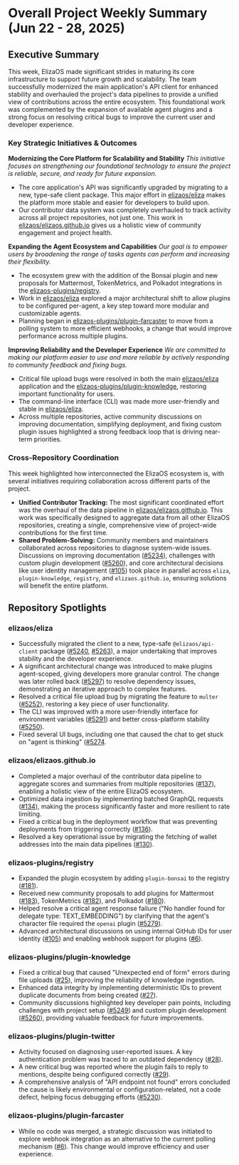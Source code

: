 # Overall Project Weekly Summary (Jun 22 - 28, 2025)

## Executive Summary
This week, ElizaOS made significant strides in maturing its core infrastructure to support future growth and scalability. The team successfully modernized the main application's API client for enhanced stability and overhauled the project's data pipelines to provide a unified view of contributions across the entire ecosystem. This foundational work was complemented by the expansion of available agent plugins and a strong focus on resolving critical bugs to improve the current user and developer experience.

### Key Strategic Initiatives & Outcomes

**Modernizing the Core Platform for Scalability and Stability**
*This initiative focuses on strengthening our foundational technology to ensure the project is reliable, secure, and ready for future expansion.*
-   The core application's API was significantly upgraded by migrating to a new, type-safe client package. This major effort in [elizaos/eliza](https://github.com/elizaos/eliza) makes the platform more stable and easier for developers to build upon.
-   Our contributor data system was completely overhauled to track activity across all project repositories, not just one. This work in [elizaos/elizaos.github.io](https://github.com/elizaos/elizaos.github.io) gives us a holistic view of community engagement and project health.

**Expanding the Agent Ecosystem and Capabilities**
*Our goal is to empower users by broadening the range of tasks agents can perform and increasing their flexibility.*
-   The ecosystem grew with the addition of the Bonsai plugin and new proposals for Mattermost, TokenMetrics, and Polkadot integrations in the [elizaos-plugins/registry](https://github.com/elizaos-plugins/registry).
-   Work in [elizaos/eliza](https://github.com/elizaos/eliza) explored a major architectural shift to allow plugins to be configured per-agent, a key step toward more modular and customizable agents.
-   Planning began in [elizaos-plugins/plugin-farcaster](https://github.com/elizaos-plugins/plugin-farcaster) to move from a polling system to more efficient webhooks, a change that would improve performance across multiple plugins.

**Improving Reliability and the Developer Experience**
*We are committed to making our platform easier to use and more reliable by actively responding to community feedback and fixing bugs.*
-   Critical file upload bugs were resolved in both the main [elizaos/eliza](https://github.com/elizaos/eliza) application and the [elizaos-plugins/plugin-knowledge](https://github.com/elizaos-plugins/plugin-knowledge), restoring important functionality for users.
-   The command-line interface (CLI) was made more user-friendly and stable in [elizaos/eliza](https://github.com/elizaos/eliza).
-   Across multiple repositories, active community discussions on improving documentation, simplifying deployment, and fixing custom plugin issues highlighted a strong feedback loop that is driving near-term priorities.

### Cross-Repository Coordination

This week highlighted how interconnected the ElizaOS ecosystem is, with several initiatives requiring collaboration across different parts of the project.

-   **Unified Contributor Tracking:** The most significant coordinated effort was the overhaul of the data pipeline in [elizaos/elizaos.github.io](https://github.com/elizaos/elizaos.github.io). This work was specifically designed to aggregate data from all other ElizaOS repositories, creating a single, comprehensive view of project-wide contributions for the first time.
-   **Shared Problem-Solving:** Community members and maintainers collaborated across repositories to diagnose system-wide issues. Discussions on improving documentation ([#5234](https://github.com/elizaos/eliza/issues/5234)), challenges with custom plugin development ([#5260](https://github.com/elizaos/eliza/issues/5260)), and core architectural decisions like user identity management ([#105](https://github.com/elizaos/eliza/issues/105)) took place in parallel across `eliza`, `plugin-knowledge`, `registry`, and `elizaos.github.io`, ensuring solutions will benefit the entire platform.

## Repository Spotlights

### elizaos/eliza
-   Successfully migrated the client to a new, type-safe `@elizaos/api-client` package ([#5240](https://github.com/elizaos/eliza/pull/5240), [#5263](https://github.com/elizaos/eliza/pull/5263)), a major undertaking that improves stability and the developer experience.
-   A significant architectural change was introduced to make plugins agent-scoped, giving developers more granular control. The change was later rolled back ([#5297](https://github.com/elizaos/eliza/pull/5297)) to resolve dependency issues, demonstrating an iterative approach to complex features.
-   Resolved a critical file upload bug by migrating the feature to `multer` ([#5252](https://github.com/elizaos/eliza/pull/5252)), restoring a key piece of user functionality.
-   The CLI was improved with a more user-friendly interface for environment variables ([#5291](https://github.com/elizaos/eliza/pull/5291)) and better cross-platform stability ([#5250](https://github.com/elizaos/eliza/pull/5250)).
-   Fixed several UI bugs, including one that caused the chat to get stuck on "agent is thinking" ([#5274](https://github.com/elizaos/eliza/pull/5274]).

### elizaos/elizaos.github.io
-   Completed a major overhaul of the contributor data pipeline to aggregate scores and summaries from multiple repositories ([#137](https://github.com/elizaos/elizaos.github.io/pull/137)), enabling a holistic view of the entire ElizaOS ecosystem.
-   Optimized data ingestion by implementing batched GraphQL requests ([#134](https://github.com/elizaos/elizaos.github.io/pull/134)), making the process significantly faster and more resilient to rate limiting.
-   Fixed a critical bug in the deployment workflow that was preventing deployments from triggering correctly ([#136](https://github.com/elizaos/elizaos.github.io/pull/136)).
-   Resolved a key operational issue by migrating the fetching of wallet addresses into the main data pipelines ([#130](https://github.com/elizaos/elizaos.github.io/issues/130)).

### elizaos-plugins/registry
-   Expanded the plugin ecosystem by adding `plugin-bonsai` to the registry ([#181](https://github.com/elizaos-plugins/registry/pull/181)).
-   Received new community proposals to add plugins for Mattermost ([#183](https://github.com/elizaos-plugins/registry/pull/183)), TokenMetrics ([#182](https://github.com/elizaos-plugins/registry/pull/182)), and Polkadot ([#180](https://github.com/elizaos-plugins/registry/pull/180)).
-   Helped resolve a critical agent response failure ("No handler found for delegate type: TEXT_EMBEDDING") by clarifying that the agent's character file required the `openai` plugin ([#5279](https://github.com/elizaos-plugins/registry/issues/5279)).
-   Advanced architectural discussions on using internal GitHub IDs for user identity ([#105](https://github.com/elizaos-plugins/registry/issues/105)) and enabling webhook support for plugins ([#6](https://github.com/elizaos-plugins/registry/issues/6)).

### elizaos-plugins/plugin-knowledge
-   Fixed a critical bug that caused "Unexpected end of form" errors during file uploads ([#25](https://github.com/elizaos-plugins/plugin-knowledge/pull/25)), improving the reliability of knowledge ingestion.
-   Enhanced data integrity by implementing deterministic IDs to prevent duplicate documents from being created ([#27](https://github.com/elizaos-plugins/plugin-knowledge/pull/27)).
-   Community discussions highlighted key developer pain points, including challenges with project setup ([#5249](https://github.com/elizaos-plugins/plugin-knowledge/issues/5249)) and custom plugin development ([#5260](https://github.com/elizaos-plugins/plugin-knowledge/issues/5260)), providing valuable feedback for future improvements.

### elizaos-plugins/plugin-twitter
-   Activity focused on diagnosing user-reported issues. A key authentication problem was traced to an outdated dependency ([#28](https://github.com/elizaos-plugins/plugin-twitter/issues/28)).
-   A new critical bug was reported where the plugin fails to reply to mentions, despite being configured correctly ([#29](https://github.com/elizaos-plugins/plugin-twitter/issues/29)).
-   A comprehensive analysis of "API endpoint not found" errors concluded the cause is likely environmental or configuration-related, not a code defect, helping focus debugging efforts ([#5230](https://github.com/elizaos-plugins/plugin-twitter/issues/5230)).

### elizaos-plugins/plugin-farcaster
-   While no code was merged, a strategic discussion was initiated to explore webhook integration as an alternative to the current polling mechanism ([#6](https://github.com/elizaos-plugins/plugin-farcaster/issues/6)). This change would improve efficiency and user experience.